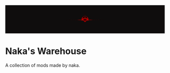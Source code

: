 <img src="https://github.com/nakas-warehouse/.github/blob/main/img/banner.png" align="center">

# Naka's Warehouse
A collection of mods made by naka.

